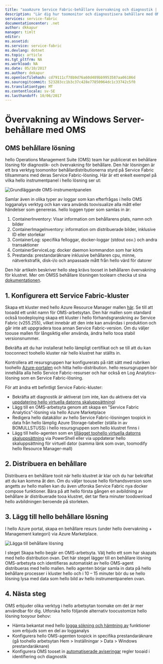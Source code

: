 ```yaml
---
title: "aaaAzure Service Fabric-behållare övervakning och diagnostik | Microsoft Docs"
description: "Lär dig hur toomonitor och diagnostisera behållare med OMSS behållare lösning för samordnade på Microsoft Azure Service Fabric."
services: service-fabric
documentationcenter: .net
author: dkkapur
manager: timlt
editor: 
ms.assetid: 
ms.service: service-fabric
ms.devlang: dotnet
ms.topic: article
ms.tgt_pltfrm: NA
ms.workload: NA
ms.date: 05/10/2017
ms.author: dekapur
ms.openlocfilehash: cd79111cf78b9d76a60d489bb9953587aa06186d
ms.sourcegitcommit: 523283cc1b3c37c428e77850964dc1c33742c5f0
ms.translationtype: MT
ms.contentlocale: sv-SE
ms.lasthandoff: 10/06/2017
---
```

# <a name="monitoring-windows-server-containers-with-oms"></a>Övervakning av Windows Server-behållare med OMS

## <a name="oms-containers-solution"></a>OMS behållare lösning

hello Operations Management Suite (OMS) team har publicerat en behållare lösning för diagnostik- och övervakning för behållare. Den här lösningen är ett bra verktyg toomonitor behållardistributionerna styrd på Service Fabric tillsammans med deras Service Fabric-lösning. Här är ett enkelt exempel på vilka hello instrumentpanel i hello lösning ser ut:

![Grundläggande OMS-instrumentpanelen](./media/service-fabric-diagnostics-containers-windowsserver/oms-containers-dashboard.png)

Samlar även in olika typer av loggar som kan efterfrågas i hello OMS logganalys verktyg och kan vara används toovisualize alla mått eller händelser som genereras. hello loggen typer som samlas in är:

1. ContainerInventory: Visar information om behållarens plats, namn och bilder
2. ContainerImageInventory: information om distribuerade bilder, inklusive ID eller storlekar
3. ContainerLog: specifika felloggar, docker-loggar (stdout osv.) och andra transaktioner
4. ContainerServiceLog: docker daemon kommandon som har körts
5. Prestanda: prestandaräknare inklusive behållaren cpu, minne, nätverkstrafik, disk-i/o och anpassade mått från hello värd för datorer

Den här artikeln beskriver hello steg krävs tooset in behållaren övervakning för klustret. Mer om OMSS behållare lösningen toolearn checka ut sina [dokumentationen](../log-analytics/log-analytics-containers.md).

## <a name="1-set-up-a-service-fabric-cluster"></a>1. Konfigurera ett Service Fabric-kluster

Skapa ett kluster med hello Azure Resource Manager mallen [här](https://github.com/dkkapur/Service-Fabric/tree/master/ARM%20Templates/SF%20OMS%20Sample). Se till att tooadd ett unikt namn för OMS-arbetsytan. Den här mallen som standard också toodeploying skapa ett kluster i hello förhandsgranskning av Service Fabric (v255.255), vilket innebär att den inte kan användas i produktion och går inte att uppgradera tooa annan Service Fabric-version. Om du väljer toouse mallen för långsiktig eller använda, ändra hello tooa stabil versionsnummer.

Bekräfta att du har installerat hello lämpligt certifikat och se till att du kan tooconnect toohello kluster när hello klustret har ställts in.

Kontrollera att resursgruppen har konfigurerats på rätt sätt med rubriken toohello [Azure-portalen](https://portal.azure.com/) och hitta hello-distribution. hello resursgruppen bör innehålla alla hello Service Fabric-resurser och har också en Log Analytics-lösning som en Service Fabric-lösning.

För att ändra ett befintligt Service Fabric-kluster:
* Bekräfta att diagnostik är aktiverat (om inte, kan du aktivera det via [uppdatering hello virtuella datorns skaluppsättning](/rest/api/virtualmachinescalesets/create-or-update-a-set))
* Lägg till en OMS-arbetsyta genom att skapa en ”Service Fabric Analytics”-lösning via hello Azure Marketplace
* Redigera hello datakällor av hello Service Fabric-lösningen toopick in data från hello lämplig Azure Storage-tabeller (ställa in av BOMULLSTUSS) i hello resursgruppen som hello klustret finns i
* Lägg till hello-agenten som en [tillägget toohello virtuella datorns skaluppsättning](/powershell/module/azurerm.compute/add-azurermvmssextension) via PowerShell eller via uppdaterar hello skaluppsättning för virtuell dator (samma länk som ovan, toomodify hello Resource Manager-mall)

## <a name="2-deploy-a-container"></a>2. Distribuera en behållare

Distribuera en behållare tooit när hello klustret är klar och du har bekräftat att du kan komma åt den. Om du väljer toouse hello förhandsversion som angetts av hello mallen kan du även utforska Service Fabric nya docker compose funktioner. Bära på att hello första gången en avbildning av behållare är distribuerade tooa klustret, det tar flera minuter toodownload hello avbildningen beroende på storleken.

## <a name="3-add-hello-containers-solution"></a>3. Lägg till hello behållare lösning

I hello Azure portal, skapa en behållare resurs (under hello övervakning + Management kategori) via Azure Marketplace. 

![Lägga till behållare lösning](./media/service-fabric-diagnostics-containers-windowsserver/containers-solution.png)

I steget Skapa hello begär en OMS-arbetsyta. Välj hello ett som har skapats med hello distribution ovan. Det här steget lägger till en behållare lösning OMS-arbetsyta och identifieras automatiskt av hello OMS-agent distribueras med hello mallen. hello agenten börjar samla in data på hello behållare processer i kluster hello och i 10 – 15 minuter bör du se hello lösning lysa med data som hello bild av hello instrumentpanelen ovan.

## <a name="4-next-steps"></a>4. Nästa steg

OMS erbjuder olika verktyg i hello arbetsytan toomake om det är mer användbar för dig. Utforska hello följande alternativ toocustomize hello lösning tooyour behov:
- Hämta bekantat med hello [logga sökning och hämtning av](../log-analytics/log-analytics-log-searches.md) funktioner som erbjuds som en del av logganalys
- Konfigurera hello OMS-agenten toopick in specifika prestandaräknare (gå toohello arbetsytan Hem > Inställningar > Data > Windows prestandaräknare)
- Konfigurera OMS tooset in [automatiserade aviseringar](../log-analytics/log-analytics-alerts.md) regler tooaid i identifiering och diagnostik
